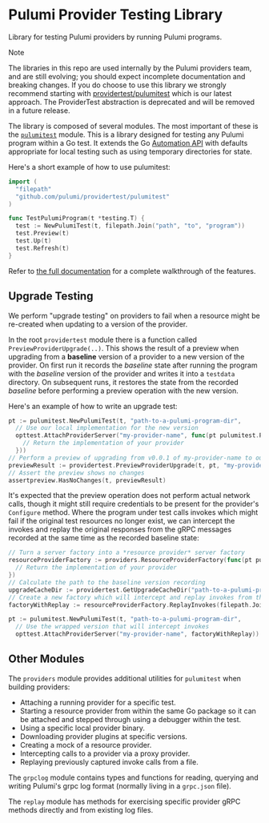 # Pulumi Provider Testing Library

Library for testing Pulumi providers by running Pulumi programs.

> [!NOTE]
> The libraries in this repo are used internally by the Pulumi providers team, and are still evolving; you should expect incomplete documentation and breaking changes. If you do choose to use this library we strongly recommend starting with [providertest/pulumitest](https://github.com/pulumi/providertest/tree/main/pulumitest) which is our latest approach. The ProviderTest abstraction is deprecated and will be removed in a future release.

The library is composed of several modules. The most important of these is the [`pulumitest`](./pulumitest/) module. This is a library designed for testing any Pulumi program within a Go test. It extends the Go [Automation API](https://www.pulumi.com/automation/) with defaults appropriate for local testing such as using temporary directories for state.

Here's a short example of how to use pulumitest:

```go
import (
  "filepath"
  "github.com/pulumi/providertest/pulumitest"
)

func TestPulumiProgram(t *testing.T) {
  test := NewPulumiTest(t, filepath.Join("path", "to", "program"))
  test.Preview(t)
  test.Up(t)
  test.Refresh(t)
}
```

Refer to [the full documentation](./pulumitest/README.md) for a complete walkthrough of the features.

## Upgrade Testing

We perform "upgrade testing" on providers to fail when a resource might be re-created when updating to a version of the provider.

In the root `providertest` module there is a function called `PreviewProviderUpgrade(..)`. This shows the result of a preview when upgrading from a **baseline** version of a provider to a new version of the provider. On first run it records the *baseline* state after running the program with the *baseline* version of the provider and writes it into a `testdata` directory. On subsequent runs, it restores the state from the recorded *baseline* before performing a preview operation with the new version.

Here's an example of how to write an upgrade test:

```go
pt := pulumitest.NewPulumiTest(t, "path-to-a-pulumi-program-dir",
  // Use our local implementation for the new version
  opttest.AttachProviderServer("my-provider-name", func(pt pulumitest.PulumiTest) (pulumirpc.ResourceProviderServer, error) {
    // Return the implementation of your provider
  }))
// Perform a preview of upgrading from v0.0.1 of my-provider-name to our new version.
previewResult := providertest.PreviewProviderUpgrade(t, pt, "my-provider-name", "0.0.1")
// Assert the preview shows no changes
assertpreview.HasNoChanges(t, previewResult)
```

It's expected that the preview operation does not perform actual network calls, though it might still require credentials to be present for the provider's `Configure` method. Where the program under test calls invokes which might fail if the original test resources no longer exist, we can intercept the invokes and replay the original responses from the gRPC messages recorded at the same time as the recorded baseline state:

```go
// Turn a server factory into a *resource provider* server factory
resourceProviderFactory := providers.ResourceProviderFactory(func(pt pulumitest.PulumiTest) (pulumirpc.ResourceProviderServer, error) {
  // Return the implementation of your provider
})
// Calculate the path to the baseline version recording
upgradeCacheDir := providertest.GetUpgradeCacheDir("path-to-a-pulumi-program-dir", "0.0.1")
// Create a new factory which will intercept and replay invokes from the recorded grpc.json
factoryWithReplay := resourceProviderFactory.ReplayInvokes(filepath.Join(upgradeCacheDir, "grpc.json"), true)

pt := pulumitest.NewPulumiTest(t, "path-to-a-pulumi-program-dir",
  // Use the wrapped version that will intercept invokes
  opttest.AttachProviderServer("my-provider-name", factoryWithReplay))
```

## Other Modules

The `providers` module provides additional utilities for `pulumitest` when building providers:

- Attaching a running provider for a specific test.
- Starting a resource provider from within the same Go package so it can be attached and stepped through using a debugger within the test.
- Using a specific local provider binary.
- Downloading provider plugins at specific versions.
- Creating a mock of a resource provider.
- Intercepting calls to a provider via a proxy provider.
- Replaying previously captured invoke calls from a file.

The `grpclog` module contains types and functions for reading, querying and writing Pulumi's grpc log format (normally living in a `grpc.json` file).

The `replay` module has methods for exercising specific provider gRPC methods directly and from existing log files.
